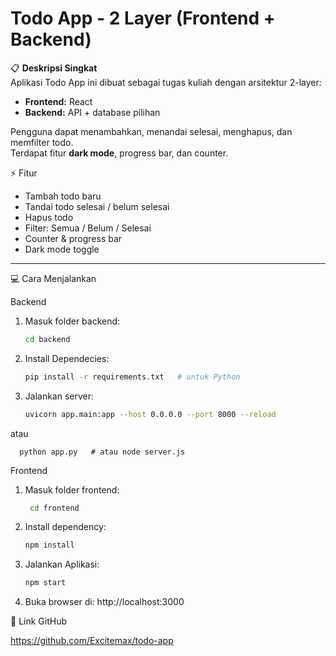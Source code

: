 # Todo App - 2 Layer (Frontend + Backend)

📋 **Deskripsi Singkat**  
Aplikasi Todo App ini dibuat sebagai tugas kuliah dengan arsitektur 2-layer:  
- **Frontend:** React  
- **Backend:** API + database pilihan  

Pengguna dapat menambahkan, menandai selesai, menghapus, dan memfilter todo.  
Terdapat fitur **dark mode**, progress bar, dan counter.

⚡ Fitur

- Tambah todo baru  
- Tandai todo selesai / belum selesai  
- Hapus todo  
- Filter: Semua / Belum / Selesai  
- Counter & progress bar  
- Dark mode toggle  

---

💻 Cara Menjalankan

 Backend
1. Masuk folder backend:
   ```bash
   cd backend

2. Install Dependecies:
   ```bash
   pip install -r requirements.txt   # untuk Python

3. Jalankan server:
     ```bash
     uvicorn app.main:app --host 0.0.0.0 --port 8000 --reload
  atau

      python app.py   # atau node server.js

Frontend

1. Masuk folder frontend:
   ```bash
    cd frontend

2. Install dependency:
    ```bash
    npm install

3. Jalankan Aplikasi:
    ```bash
    npm start

4. Buka browser di: http://localhost:3000

🔗 Link GitHub

https://github.com/Excitemax/todo-app

